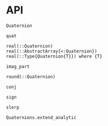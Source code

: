 # API

```@docs
Quaternion
```

```@docs
quat
```

```@docs
real(::Quaternion)
real(::AbstractArray{<:Quaternion})
real(::Type{Quaternion{T}}) where {T}
```

```@docs
imag_part
```

```@docs
round(::Quaternion)
```

```@docs
conj
```

```@docs
sign
```

```@docs
slerp
```

```@docs
Quaternions.extend_analytic
```
